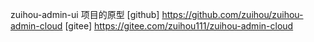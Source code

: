 zuihou-admin-ui 项目的原型
[github] https://github.com/zuihou/zuihou-admin-cloud
[gitee] https://gitee.com/zuihou111/zuihou-admin-cloud
